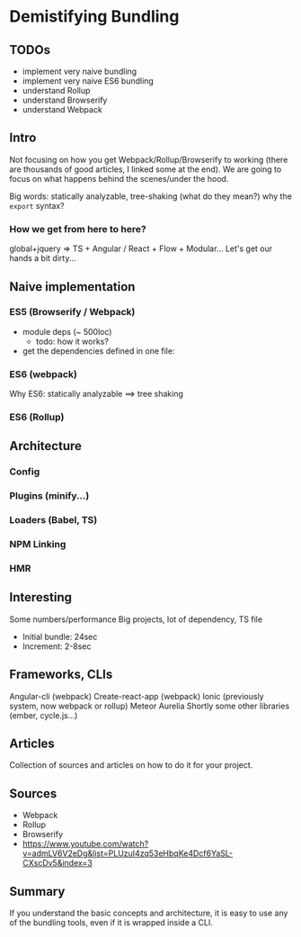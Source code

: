 # Demistifying Bundling

## TODOs
* implement very naive bundling
* implement very naive ES6 bundling
* understand Rollup
* understand Browserify
* understand Webpack

## Intro
Not focusing on how you get Webpack/Rollup/Browserify to working (there are thousands of good articles, I linked some at the end).
We are going to focus on what happens behind the scenes/under the hood.

Big words: statically analyzable, tree-shaking (what do they mean?) why the `export` syntax?

### How we get from here to here?
global+jquery => TS + Angular / React + Flow + Modular...
Let's get our hands a bit dirty...

## Naive implementation

### ES5 (Browserify / Webpack)
* module deps (~ 500loc)
    * todo: how it works?
* get the dependencies defined in one file: 

### ES6 (webpack)
Why ES6: statically analyzable ==> tree shaking

### ES6 (Rollup)

## Architecture

### Config

### Plugins (minify...)

### Loaders (Babel, TS)

### NPM Linking

### HMR

## Interesting
Some numbers/performance
Big projects, lot of dependency, TS file
* Initial bundle: 24sec
* Increment: 2-8sec

## Frameworks, CLIs
Angular-cli (webpack)
Create-react-app (webpack)
Ionic (previously system, now webpack or rollup)
Meteor
Aurelia
Shortly some other libraries (ember, cycle.js...)

## Articles
Collection of sources and articles on how to do it for your project.

## Sources
* Webpack
* Rollup
* Browserify
* https://www.youtube.com/watch?v=admLV6V2eDg&list=PLUzuI4zq53eHbqKe4Dcf6YaSL-CXscDv5&index=3

## Summary
If you understand the basic concepts and architecture, it is easy to use any of the bundling tools, even if it is wrapped inside a CLI.